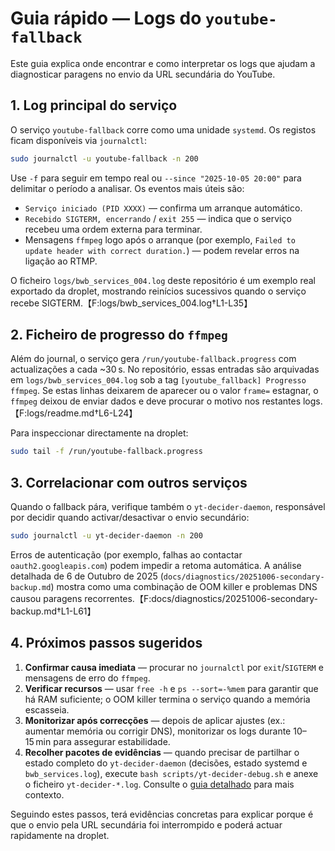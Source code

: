 # Guia rápido — Logs do `youtube-fallback`

Este guia explica onde encontrar e como interpretar os logs que ajudam a diagnosticar paragens no envio da URL secundária do YouTube.

## 1. Log principal do serviço

O serviço `youtube-fallback` corre como uma unidade `systemd`. Os registos ficam disponíveis via `journalctl`:

```bash
sudo journalctl -u youtube-fallback -n 200
```

Use `-f` para seguir em tempo real ou `--since "2025-10-05 20:00"` para delimitar o período a analisar. Os eventos mais úteis são:

- `Serviço iniciado (PID XXXX)` — confirma um arranque automático.
- `Recebido SIGTERM, encerrando` / `exit 255` — indica que o serviço recebeu uma ordem externa para terminar.
- Mensagens `ffmpeg` logo após o arranque (por exemplo, `Failed to update header with correct duration.`) — podem revelar erros na ligação ao RTMP.

O ficheiro `logs/bwb_services_004.log` deste repositório é um exemplo real exportado da droplet, mostrando reinícios sucessivos quando o serviço recebe SIGTERM.【F:logs/bwb_services_004.log†L1-L35】

## 2. Ficheiro de progresso do `ffmpeg`

Além do journal, o serviço gera `/run/youtube-fallback.progress` com actualizações a cada ~30 s. No repositório, essas entradas são arquivadas em `logs/bwb_services_004.log` sob a tag `[youtube_fallback] Progresso ffmpeg`. Se estas linhas deixarem de aparecer ou o valor `frame=` estagnar, o `ffmpeg` deixou de enviar dados e deve procurar o motivo nos restantes logs.【F:logs/readme.md†L6-L24】

Para inspeccionar directamente na droplet:

```bash
sudo tail -f /run/youtube-fallback.progress
```

## 3. Correlacionar com outros serviços

Quando o fallback pára, verifique também o `yt-decider-daemon`, responsável por decidir quando activar/desactivar o envio secundário:

```bash
sudo journalctl -u yt-decider-daemon -n 200
```

Erros de autenticação (por exemplo, falhas ao contactar `oauth2.googleapis.com`) podem impedir a retoma automática. A análise detalhada de 6 de Outubro de 2025 (`docs/diagnostics/20251006-secondary-backup.md`) mostra como uma combinação de OOM killer e problemas DNS causou paragens recorrentes.【F:docs/diagnostics/20251006-secondary-backup.md†L1-L61】

## 4. Próximos passos sugeridos

1. **Confirmar causa imediata** — procurar no `journalctl` por `exit`/`SIGTERM` e mensagens de erro do `ffmpeg`.
2. **Verificar recursos** — usar `free -h` e `ps --sort=-%mem` para garantir que há RAM suficiente; o OOM killer termina o serviço quando a memória escasseia.
3. **Monitorizar após correcções** — depois de aplicar ajustes (ex.: aumentar memória ou corrigir DNS), monitorizar os logs durante 10–15 min para assegurar estabilidade.
4. **Recolher pacotes de evidências** — quando precisar de partilhar o estado completo do `yt-decider-daemon` (decisões, estado systemd e `bwb_services.log`), execute `bash scripts/yt-decider-debug.sh` e anexe o ficheiro `yt-decider-*.log`. Consulte o [guia detalhado](yt-decider-debug.md) para mais contexto.

Seguindo estes passos, terá evidências concretas para explicar porque é que o envio pela URL secundária foi interrompido e poderá actuar rapidamente na droplet.
